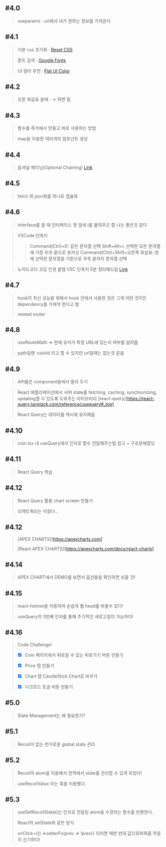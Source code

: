 ## #4.0

> useparams : url에서 내가 원하는 정보를 가져온다

## #4.1

> 기본 css 초기화 : [Reset CSS](https://github.com/zacanger/styled-reset/blob/master/src/index.ts)
>
> 폰트 검색 : [Google Fonts](https://fonts.google.com)
>
> UI 컬러 추천 : [Flat UI Color](https://flatuicolors.com/palette/gb)

## #4.2

> 오른 화살표 쓸때 : &rarr; 하면 됨

## #4.3

> 함수를 즉석에서 만들고 바로 사용하는 방법
>
> map을 이용한 여러개의 컴포넌트 생성

## #4.4

> 옵셔널 체이닝(Optional Chaining) [Link](https://ko.javascript.info/optional-chaining)

## #4.5

> fetch 와 json화를 하나로 캡슐화

## #4.6

> interface를 쓸 때 인터페이스 명 앞에 I를 붙여주곤 함 나는 좋은것 같다

> VSCode 단축키
>
> > Command(Ctrl)+D: 같은 문자열 선택
> > Shift+Alt+i: 선택한 모든 문자열에 가장 우측 끝으로 포커싱
> > Command(Ctrl)+Shift+오른쪽 화살표: 현재 선택한 문자열을 기준으로 우측 끝까지 문자열 선택

> 노마드코더 코딩 인생 꿀템 VSC 단축키 5분 정리해드림
> [Link](https://www.youtube.com/watch?v=Wn7j5dfbJF4)

## #4.7

> hook의 최신 성능을 위해서 hook 안에서 사용한 것은 그게 어떤 것이든dependency를 가져야 한다고 함
>
> nested router

## #4.8

> useRouteMath => 현재 유저가 특정 URL에 있는지 여부를 알려줌
>
> path일땐 :coinId 라고 할 수 있지만 url일때는 없는것 같음

## #4.9

> API들은 component들에서 멀리 두기

> React 애플리케이션에서 서버 state를 fetching, caching, synchronizing, updating할 수 있도록 도와주는 라이브러리 [react-query][https://react-query.tanstack.com/reference/usequery#_top]
>
> React Query는 데이터를 캐시에 유지해둠

## #4.10

> coin.tsx 내 useQuery에서 인자로 함수 전달해주는법 참고 + 구조분해할당

## #4.11

> React Query 복습

## #4.12

> React Query 활용 chart screen 만들기
>
> 리액트쿼리는 미쳤다..

## #4.12

> [APEX CHARTS][https://apexcharts.com]
>
> [React APEX CHARTS][https://apexcharts.com/docs/react-charts]

## #4.14

> APEX CHART에서 DEMO를 보면서 옵션들을 확인하면 쉬울 것!

## #4.15

> react-helmet을 이용하여 손쉽게 웹 head를 바꿀수 있다!
>
> useQuery의 3번째 인자를 통해 주기적인 새로고침이 가능하다!

## #4.16

> Code Challenge!
>
> - [x] Coin 페이지에서 뒤로갈 수 있는 뒤로가기 버튼 만들기
>
> - [x] Price 탭 만들기
>
> - [x] Chart 탭 CandleStick Chart로 바꾸기
>
> - [x] 다크모드 토글 버튼 만들기

## #5.0

> State Management는 왜 필요한가?

## #5.1

> Recoil이 없는 번거로운 global state 관리

## #5.2

> Recoil의 atom을 이용해서 전역에서 state를 관리할 수 있게 되었다!
>
> useRecoilValue 라는 훅을 이용했다.

## #5.3

> useSetRecoilState()는 인자로 전달된 atom을 수정하는 함수를 반환한다.
>
> React의 setState와 같은 방식
>
> onClick={() =>setterFn(prev => !prev)} 이러면 매번 반대 값으로바꿔줌 작동이 신기하다!
